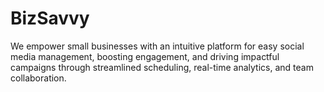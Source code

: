 # BizSavvy
We empower small businesses with an intuitive platform for easy social media management, boosting engagement, and driving impactful campaigns through streamlined scheduling, real-time analytics, and team collaboration.
